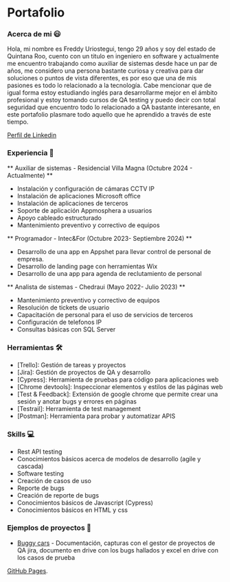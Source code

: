 # Portafolio

### Acerca de mi 😃
Hola, mi nombre es Freddy Uriostegui, tengo 29 años y soy del estado de Quintana Roo, cuento con un titulo en ingeniero en software y actualmente me encuentro trabajando como auxiliar de sistemas desde hace un par de años, me considero una persona bastante curiosa y 
creativa para dar soluciones o puntos de vista diferentes, es por eso que una de mis pasiones es todo lo relacionado a la tecnología.
Cabe mencionar que de igual forma estoy estudiando inglés para desarrollarme mejor en el ámbito profesional y estoy tomando cursos de QA testing y puedo decir con total seguridad que encuentro todo lo relacionado a QA bastante interesante, en este portafolio plasmare todo aquello que he aprendido a través de este tiempo.


[Perfil de Linkedin](https://www.linkedin.com/in/freddy-uriostegui-cruz-4ba18b1b1/)

### Experiencia 👷

** Auxiliar de sistemas - Residencial Villa Magna (Octubre 2024 - Actualmente) **

* Instalación y configuración de cámaras CCTV IP
* Instalación de aplicaciones Microsoft office
* Instalación de aplicaciones de terceros
* Soporte de aplicación Appmosphera a usuarios
* Apoyo cableado estructurado
* Mantenimiento preventivo y correctivo de equipos

** Programador - Intec&For (Octubre 2023- Septiembre 2024) **
* Desarrollo de una app en Appshet para llevar control de personal de empresa.
* Desarrollo de landing page con herramientas Wix
* Desarrollo de una app para agenda de reclutamiento de personal

** Analista de sistemas - Chedraui (Mayo 2022- Julio 2023) **
* Mantenimiento preventivo y correctivo de equipos
*  Resolución de tickets de usuario
*  Capacitación de personal para el uso de servicios de terceros
*  Configuración de telefonos IP
*  Consultas básicas con SQL Server

### Herramientas 🛠️
* [Trello]: Gestión de tareas y proyectos 
* [Jira]: Gestión de proyectos de QA y desarrollo
* [Cypress]: Herramienta de pruebas para código para aplicaciones web
* [Chrome devtools]: Inspeccionar elementos y estilos de las páginas web
* [Test & Feedback]: Extensión de google chrome que permite crear una sesión y anotar bugs y errores en páginas
* [Testrail]: Herramienta de test management
* [Postman]: Herramienta para probar y automatizar APIS

### Skills 💻
* Rest API testing
* Conocimientos básicos acerca de modelos de desarrollo (agile y cascada)
* Software testing
* Creación de casos de uso
* Reporte de bugs
* Creación de reporte de bugs
* Conocimientos básicos de Javascript (Cypress)
* Conocimientos básicos en HTML y css


### Ejemplos de proyectos 🔨

* [Buggy cars](https://drive.google.com/drive/folders/1W8zzOHnz28VlIBuhBNpJAsqBVXOEyb0I?usp=drive_link) - Documentación, capturas con el gestor de proyectos de QA jira, documento en drive con los bugs hallados y excel en drive con los casos de prueba
  
[GitHub Pages](https://pages.github.com/).
    
  

 
